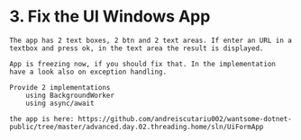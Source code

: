 # 3. Fix the UI Windows App

    The app has 2 text boxes, 2 btn and 2 text areas. If enter an URL in a textbox and press ok, in the text area the result is displayed.

    App is freezing now, if you should fix that. In the implementation have a look also on exception handling.

    Provide 2 implementations
        using BackgroundWorker
        using async/await

    the app is here: https://github.com/andreiscutariu002/wantsome-dotnet-public/tree/master/advanced.day.02.threading.home/sln/UiFormApp 